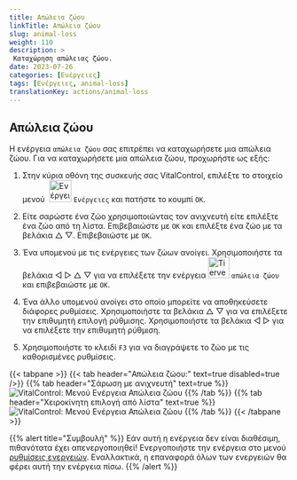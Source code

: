```yaml
---
title: Απώλεια ζώου
linkTitle: Απώλεια ζώου
slug: animal-loss
weight: 110
description: >
 Καταχώρηση απώλειας ζώου.
date: 2023-07-26
categories: [Ενέργειες]
tags: [Ενέργειες, animal-loss]
translationKey: actions/animal-loss
---
```


## Απώλεια ζώου

Η ενέργεια `απώλεια ζώου` σας επιτρέπει να καταχωρήσετε μια απώλεια ζώου. Για να καταχωρήσετε μια απώλεια ζώου, προχωρήστε ως εξής:

1. Στην κύρια οθόνη της συσκευής σας VitalControl, επιλέξτε το στοιχείο μενού &nbsp;<img src="/icons/actions.svg" width="40" align="bottom" alt="Ενέργειες" /> `Ενέργειες` και πατήστε το κουμπί `OK`.

2. Είτε σαρώστε ένα ζώο χρησιμοποιώντας τον ανιχνευτή είτε επιλέξτε ένα ζώο από τη λίστα. Επιβεβαιώστε με `OK` και επιλέξτε ένα ζώο με τα βελάκια △ ▽. Επιβεβαιώστε με `OK`.

3. Ένα υπομενού με τις ενέργειες των ζώων ανοίγει. Χρησιμοποιήστε τα βελάκια ◁ ▷ △ ▽ για να επιλέξετε την ενέργεια <img src="/icons/actions/animal-loss.svg" width="38" align="bottom" alt="Tierverlust" /> `απώλεια ζώου` και επιβεβαιώστε με `OK`.

4. Ένα άλλο υπομενού ανοίγει στο οποίο μπορείτε να αποθηκεύσετε διάφορες ρυθμίσεις. Χρησιμοποιήστε τα βελάκια △ ▽ για να επιλέξετε την επιθυμητή επιλογή ρύθμισης. Χρησιμοποιήστε τα βελάκια ◁ ▷ για να επιλέξετε την επιθυμητή ρύθμιση.

5. Χρησιμοποιήστε το κλειδί `F3` για να διαγράψετε το ζώο με τις καθορισμένες ρυθμίσεις.

{{< tabpane >}}
{{< tab header="Απώλεια ζώου:" text=true disabled=true />}}
{{% tab header="Σάρωση με ανιχνευτή" text=true %}}
![VitalControl: Μενού Ενέργεια Απώλεια ζώου](../images/animalloss-scan.png "Καταχώρηση απώλειας ζώου")
{{% /tab %}}
{{% tab header="Χειροκίνητη επιλογή από λίστα" text=true %}}
![VitalControl: Μενού Ενέργεια Απώλεια ζώου](../images/animalloss.png "Καταχώρηση απώλειας ζώου")
{{% /tab %}}
{{< /tabpane >}}

{{% alert title="Συμβουλή" %}}
Εάν αυτή η ενέργεια δεν είναι διαθέσιμη, πιθανότατα έχει απενεργοποιηθεί! Ενεργοποιήστε την ενέργεια στο μενού [ρυθμίσεις ενεργειών](../setting/). Εναλλακτικά, η επαναφορά όλων των ενεργειών θα φέρει αυτή την ενέργεια πίσω.
{{% /alert %}}

